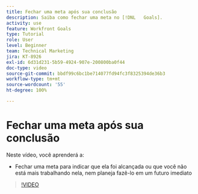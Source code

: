 ```yaml
---
title: Fechar uma meta após sua conclusão
description: Saiba como fechar uma meta no [!DNL   Goals].
activity: use
feature: Workfront Goals
type: Tutorial
role: User
level: Beginner
team: Technical Marketing
jira: KT-8926
exl-id: 6d31d231-5b59-4924-907e-200800ba0f44
doc-type: video
source-git-commit: bbdf99c6bc1be714077fd94fc3f8325394de36b3
workflow-type: tm+mt
source-wordcount: '55'
ht-degree: 100%

---
```


# Fechar uma meta após sua conclusão

Neste vídeo, você aprenderá a:

* Fechar uma meta para indicar que ela foi alcançada ou que você não está mais trabalhando nela, nem planeja fazê-lo em um futuro imediato

>[!VIDEO](https://video.tv.adobe.com/v/335198/?quality=12&learn=on&enablevpops=1)
